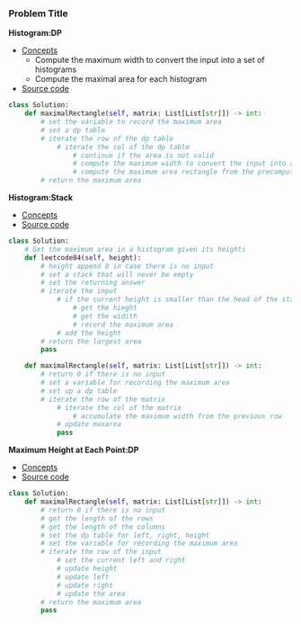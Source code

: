 ### Problem Title
**Histogram:DP**
- [Concepts](images/Histogram.png)
    - Compute the maximum width to convert the input into a set of histograms
    - Compute the maximal area for each histogram
- [Source code](source/Histogram.py)
```python
class Solution:
    def maximalRectangle(self, matrix: List[List[str]]) -> int:
        # set the variable to record the maximum area
        # set a dp table 
        # iterate the row of the dp table
            # iterate the col of the dp table 
                # continue if the area is not valid 
                # compute the maximum width to convert the input into a set of histograms
                # compute the maximum area rectangle from the precomputed rows 
        # return the maximum area                
```

**Histogram:Stack**
- [Concepts](images/)
- [Source code](source/Stack.py)
```python
class Solution:
    # Get the maximum area in a histogram given its heights
    def leetcode84(self, height):
        # height append 0 in case there is no input
        # set a stack that will never be empty
        # set the returning answer
        # iterate the input
            # if the current height is smaller than the head of the stack
                # get the hieght
                # get the widith
                # record the maximum area
            # add the height
        # return the largest area
        pass

    def maximalRectangle(self, matrix: List[List[str]]) -> int:
        # return 0 if there is no input
        # set a variable for recording the maximum area
        # set up a dp table
        # iterate the row of the matrix
            # iterate the col of the matrix
                # accumulate the maximum width from the previous row
            # update maxarea
            pass
```

**Maximum Height at Each Point:DP**
- [Concepts](images/)
- [Source code](source/MaxHeight.py)
```python
class Solution:
    def maximalRectangle(self, matrix: List[List[str]]) -> int:
        # return 0 if there is no input
        # get the length of the rows
        # get the length of the columns
        # set the dp table for left, right, height
        # set the variable for recording the maximum area
        # iterate the row of the input
            # set the current left and right
            # update height
            # update left
            # update right
            # update the area
        # return the maximum area
        pass
```
